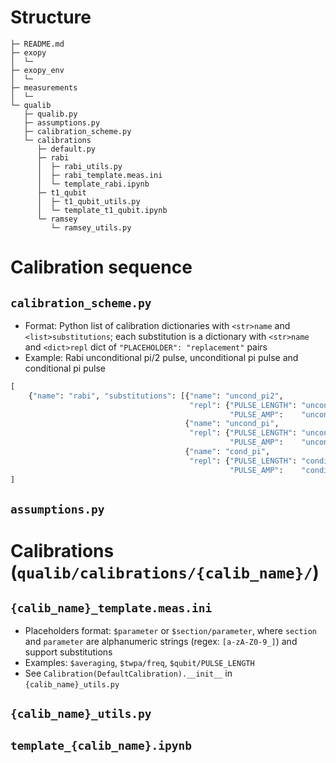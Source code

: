 # Structure

```text
├─ README.md
├─ exopy
│  └─
├─ exopy_env
│  └─
├─ measurements
│  └─
└─ qualib
   ├─ qualib.py
   ├─ assumptions.py
   ├─ calibration_scheme.py
   └─ calibrations
      ├─ default.py
      ├─ rabi
      │  ├─ rabi_utils.py
      │  ├─ rabi_template.meas.ini
      │  └─ template_rabi.ipynb
      ├─ t1_qubit
      │  ├─ t1_qubit_utils.py
      │  └─ template_t1_qubit.ipynb
      └─ ramsey
         └─ ramsey_utils.py
```

# Calibration sequence

## `calibration_scheme.py`

- Format: Python list of calibration dictionaries with `<str>name` and `<list>substitutions`; each substitution is a dictionary with `<str>name` and `<dict>repl` dict of `"PLACEHOLDER": "replacement"` pairs
- Example: Rabi unconditional pi/2 pulse, unconditional pi pulse and conditional pi pulse

```python
[
    {"name": "rabi", "substitutions": [{"name": "uncond_pi2",
                                        "repl": {"PULSE_LENGTH": "unconditional_pi2_pulse_length",
                                                 "PULSE_AMP":    "unconditional_pi2_pulse_amp"}},
                                       {"name": "uncond_pi",
                                        "repl": {"PULSE_LENGTH": "unconditional_pi_pulse_length",
                                                 "PULSE_AMP":    "unconditional_pi_pulse_amp"}},
                                       {"name": "cond_pi",
                                        "repl": {"PULSE_LENGTH": "conditional_pi_pulse_length",
                                                 "PULSE_AMP":    "conditional_pi_pulse_amp"}}]}
]
```

## `assumptions.py`

# Calibrations (`qualib/calibrations/{calib_name}/`)

## `{calib_name}_template.meas.ini`

- Placeholders format: `$parameter` or `$section/parameter`, where `section` and `parameter` are alphanumeric strings (regex: `[a-zA-Z0-9_]`) and support substitutions
- Examples: `$averaging`, `$twpa/freq`, `$qubit/PULSE_LENGTH`
- See `Calibration(DefaultCalibration).__init__` in `{calib_name}_utils.py`

## `{calib_name}_utils.py`

## `template_{calib_name}.ipynb`
